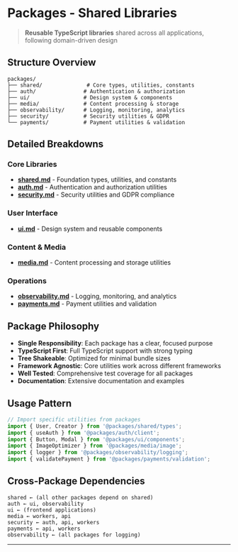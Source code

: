 # Packages - Shared Libraries

> **Reusable TypeScript libraries** shared across all applications, following domain-driven design

## Structure Overview
```
packages/
├── shared/              # Core types, utilities, constants
├── auth/               # Authentication & authorization
├── ui/                 # Design system & components
├── media/              # Content processing & storage
├── observability/      # Logging, monitoring, analytics
├── security/           # Security utilities & GDPR
└── payments/           # Payment utilities & validation
```

## Detailed Breakdowns

### Core Libraries
- **[shared.md](./packages/shared.md)** - Foundation types, utilities, and constants
- **[auth.md](./packages/auth.md)** - Authentication and authorization utilities
- **[security.md](./packages/security.md)** - Security utilities and GDPR compliance

### User Interface
- **[ui.md](./packages/ui.md)** - Design system and reusable components

### Content & Media
- **[media.md](./packages/media.md)** - Content processing and storage utilities

### Operations
- **[observability.md](./packages/observability.md)** - Logging, monitoring, and analytics
- **[payments.md](./packages/payments.md)** - Payment utilities and validation

## Package Philosophy
- **Single Responsibility**: Each package has a clear, focused purpose
- **TypeScript First**: Full TypeScript support with strong typing
- **Tree Shakeable**: Optimized for minimal bundle sizes
- **Framework Agnostic**: Core utilities work across different frameworks
- **Well Tested**: Comprehensive test coverage for all packages
- **Documentation**: Extensive documentation and examples

## Usage Pattern
```typescript
// Import specific utilities from packages
import { User, Creator } from '@packages/shared/types';
import { useAuth } from '@packages/auth/client';
import { Button, Modal } from '@packages/ui/components';
import { ImageOptimizer } from '@packages/media/image';
import { logger } from '@packages/observability/logging';
import { validatePayment } from '@packages/payments/validation';
```

## Cross-Package Dependencies
```
shared ← (all other packages depend on shared)
auth ← ui, observability
ui ← (frontend applications)
media ← workers, api
security ← auth, api, workers
payments ← api, workers
observability ← (all packages for logging)
```

---